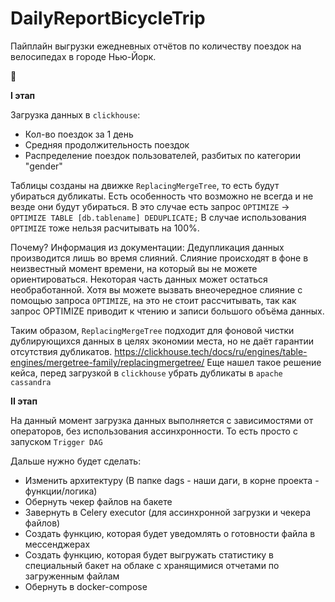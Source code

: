 # DailyReportBicycleTrip
Пайплайн выгрузки ежедневных отчётов по количеству поездок на велосипедах в городе Нью-Йорк.

&#128578;

**I этап**

Загрузка данных в `clickhouse`:

* Кол-во поездок за 1 день
* Средняя продолжительность поездок
* Распределение поездок пользователей, разбитых по категории "gender"

Таблицы созданы на движке ``ReplacingMergeTree``, то есть будут убираться дубликаты.
Есть особенность что возможно не всегда и не везде они будут убираться.
В это случае есть запрос `OPTIMIZE` -> `OPTIMIZE TABLE [db.tablename] DEDUPLICATE;`
В случае использования `OPTIMIZE` тоже нельзя расчитывать на 100%.

Почему?
Информация из документации:
Дедупликация данных производится лишь во время слияний. 
Слияние происходят в фоне в неизвестный момент времени, на который вы не 
можете ориентироваться. Некоторая часть данных может остаться необработанной. 
Хотя вы можете вызвать внеочередное слияние с помощью запроса `OPTIMIZE`, 
на это не стоит рассчитывать, так как запрос OPTIMIZE приводит к чтению и записи большого объёма данных.

Таким образом, `ReplacingMergeTree` подходит для фоновой чистки дублирующихся данных в целях экономии места, но не даёт гарантии отсутствия дубликатов.
https://clickhouse.tech/docs/ru/engines/table-engines/mergetree-family/replacingmergetree/
Еще нашел такое решение кейса, перед загрузкой в `clickhouse` убрать дубликаты в `apache cassandra`

**II этап**

На данный момент загрузка данных выполняется с зависимостями от операторов, без использования ассинхронности.
То есть просто с запуском `Trigger DAG`



Дальше нужно будет сделать:

* Изменить архитектуру (В папке dags - наши даги, в корне проекта - функции/логика)
* Обернуть чекер файлов на бакете
* Завернуть в Celery executor (для ассинхронной загрузки и чекера файлов)
* Создать функцию, которая будет уведомлять о готовности файла в мессенджерах
* Создать функцию, которая будет выгружать статистику в специальный бакет на облаке с хранящимися отчетами по загруженным файлам
* Обернуть в docker-compose


